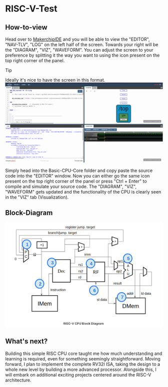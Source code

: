 # RISC-V-Test
## How-to-view

Head over to [MakerchipIDE](https://makerchip.com/sandbox/#) and you will be able to view the "EDITOR", "NAV-TLV", "LOG" on the left half of the screen.
Towards your right will be the "DIAGRAM", "VIZ", "WAVEFORM". You can adjust the screen to your preference by splitting it the way you want to using the icon present on
the top right corner of the panel. 

>[!TIP]
>Ideally it's nice to have the screen in this format. ![screen](screen.png) 


Simply head into the Basic-CPU-Core folder and copy paste the source code into the "EDITOR" window. Now you can either go the same icon present on the top right corner of the panel or press "Ctrl + Enter" to compile and simulate your source code. The "DIAGRAM", "VIZ", "WAVEFORM" gets updated and the functionality of the CPU is clearly seen in the "VIZ" tab (Visualization).

## Block-Diagram

![Block Diagram](block-diagram.png)

## What's next?

Building this simple RISC CPU core taught me how much understanding and learning is required, even for something seemingly straightforward. Moving forward, I plan to implement the complete RV32I ISA, taking the design to a whole new level by building a more advanced processor. Alongside this, I will embark on additional exciting projects centered around the RISC-V architecture. 

